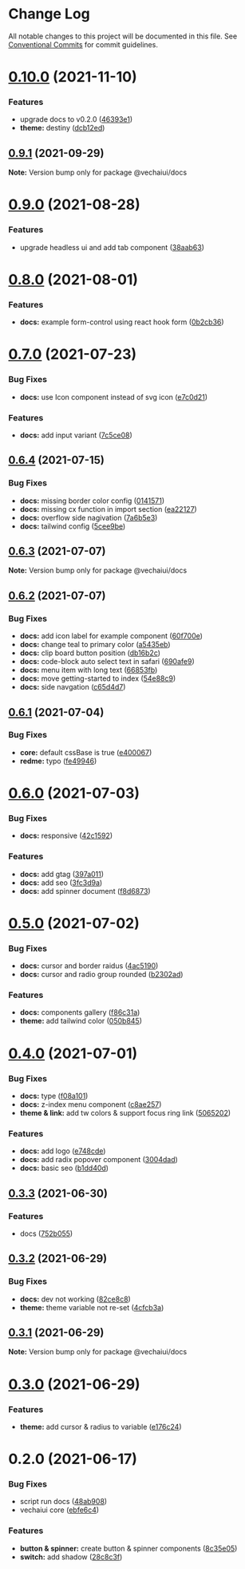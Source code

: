 # Change Log

All notable changes to this project will be documented in this file.
See [Conventional Commits](https://conventionalcommits.org) for commit guidelines.

# [0.10.0](https://github.com/vechai/vechaiui/compare/@vechaiui/docs@0.9.1...@vechaiui/docs@0.10.0) (2021-11-10)


### Features

* upgrade docs to v0.2.0 ([46393e1](https://github.com/vechai/vechaiui/commit/46393e1c7a91b9562b89fe49680f3c3698fb37b9))
* **theme:** destiny ([dcb12ed](https://github.com/vechai/vechaiui/commit/dcb12ed6082c9dce591bfbb598d9121ef3ab0821))





## [0.9.1](https://github.com/vechai/vechaiui/compare/@vechaiui/docs@0.9.0...@vechaiui/docs@0.9.1) (2021-09-29)

**Note:** Version bump only for package @vechaiui/docs





# [0.9.0](https://github.com/vechai/vechaiui/compare/@vechaiui/docs@0.8.0...@vechaiui/docs@0.9.0) (2021-08-28)


### Features

* upgrade headless ui and add tab component ([38aab63](https://github.com/vechai/vechaiui/commit/38aab6312005938f674c0026d0992c57034b2bfc))





# [0.8.0](https://github.com/vechai/vechaiui/compare/@vechaiui/docs@0.7.0...@vechaiui/docs@0.8.0) (2021-08-01)


### Features

* **docs:** example form-control using react hook form ([0b2cb36](https://github.com/vechai/vechaiui/commit/0b2cb367f4ce39f2e33dc1b26d5e234e9e1e76cd))





# [0.7.0](https://github.com/vechai/vechaiui/compare/@vechaiui/docs@0.6.4...@vechaiui/docs@0.7.0) (2021-07-23)


### Bug Fixes

* **docs:** use Icon component instead of svg icon ([e7c0d21](https://github.com/vechai/vechaiui/commit/e7c0d21d2999338a4e621bdd7d0e80e2ca7ab725))


### Features

* **docs:** add input variant ([7c5ce08](https://github.com/vechai/vechaiui/commit/7c5ce08a83c2df3b30f0322a4fd2505b1e704b7e))





## [0.6.4](https://github.com/vechai/vechaiui/compare/@vechaiui/docs@0.6.3...@vechaiui/docs@0.6.4) (2021-07-15)


### Bug Fixes

* **docs:** missing border color config ([0141571](https://github.com/vechai/vechaiui/commit/0141571d396c0a7a422263b979a74e7e8555676e))
* **docs:** missing cx function in import section ([ea22127](https://github.com/vechai/vechaiui/commit/ea221279328e0f96fbeefb908a772bf09dfb0140))
* **docs:** overflow side nagivation ([7a6b5e3](https://github.com/vechai/vechaiui/commit/7a6b5e3f6021c6140cea10eba3b489ba224045ba))
* **docs:** tailwind config ([5cee9be](https://github.com/vechai/vechaiui/commit/5cee9be973ee373f6ac0b88e2a000431bd26b735))





## [0.6.3](https://github.com/vechai/vechaiui/compare/@vechaiui/docs@0.6.2...@vechaiui/docs@0.6.3) (2021-07-07)

**Note:** Version bump only for package @vechaiui/docs





## [0.6.2](https://github.com/vechai/vechaiui/compare/@vechaiui/docs@0.6.1...@vechaiui/docs@0.6.2) (2021-07-07)


### Bug Fixes

* **docs:** add icon label for example component ([60f700e](https://github.com/vechai/vechaiui/commit/60f700e93082d491ef8aacd7ca0159288db84ad8))
* **docs:** change teal to primary color ([a5435eb](https://github.com/vechai/vechaiui/commit/a5435ebe05c8e91e9edfff68c6c93e83f1d27f05))
* **docs:** clip board button position ([db16b2c](https://github.com/vechai/vechaiui/commit/db16b2c05162558f2f4910180cdb9d4589de9b9f))
* **docs:** code-block auto select text in safari ([690afe9](https://github.com/vechai/vechaiui/commit/690afe9f4aef8f664360741d5011d8255d171e32))
* **docs:** menu item with long text ([66853fb](https://github.com/vechai/vechaiui/commit/66853fb2814a116ca1295499254ce320b6d8a1bd))
* **docs:** move getting-started to index ([54e88c9](https://github.com/vechai/vechaiui/commit/54e88c992c2c171aafcd2bedf04ee1acb42ff732))
* **docs:** side navgation ([c65d4d7](https://github.com/vechai/vechaiui/commit/c65d4d74519bbd96428a7e85292ab373f309d09b))





## [0.6.1](https://github.com/vechai/vechaiui/compare/@vechaiui/docs@0.6.0...@vechaiui/docs@0.6.1) (2021-07-04)


### Bug Fixes

* **core:** default cssBase is true ([e400067](https://github.com/vechai/vechaiui/commit/e40006768edbcd6a83dab977a937efe35cae05a9))
* **redme:** typo ([fe49946](https://github.com/vechai/vechaiui/commit/fe49946f340c9fa5d916eb33192d78ecfbd44c07))





# [0.6.0](https://github.com/vechai/vechaiui/compare/@vechaiui/docs@0.5.0...@vechaiui/docs@0.6.0) (2021-07-03)


### Bug Fixes

* **docs:** responsive ([42c1592](https://github.com/vechai/vechaiui/commit/42c1592df6b0cf45c55d18885b6a9f22d50c722f))


### Features

* **docs:** add gtag ([397a011](https://github.com/vechai/vechaiui/commit/397a011c2fc32bb147cf4e813a6cb21d6bc16525))
* **docs:** add seo ([3fc3d9a](https://github.com/vechai/vechaiui/commit/3fc3d9aa8786b08c0138091276dc3c15c9e877ba))
* **docs:** add spinner document ([f8d6873](https://github.com/vechai/vechaiui/commit/f8d68739d32e854737d86f166a1ea7c3913367ae))





# [0.5.0](https://github.com/vechai/vechaiui/compare/@vechaiui/docs@0.4.0...@vechaiui/docs@0.5.0) (2021-07-02)


### Bug Fixes

* **docs:** cursor and border raidus ([4ac5190](https://github.com/vechai/vechaiui/commit/4ac5190ed830c92e2feea28aa0e4b536eea1cec6))
* **docs:** cursor and radio group rounded ([b2302ad](https://github.com/vechai/vechaiui/commit/b2302ad2c2ea77d03df4f93d8a235a66c52f9fe2))


### Features

* **docs:** components gallery ([f86c31a](https://github.com/vechai/vechaiui/commit/f86c31ab0c2e0b8be952748d0eb4d51d5049c02e))
* **theme:** add tailwind color ([050b845](https://github.com/vechai/vechaiui/commit/050b845bf6dc4d5c999d212ce69378e389a49a74))





# [0.4.0](https://github.com/vechai/vechaiui/compare/@vechaiui/docs@0.3.3...@vechaiui/docs@0.4.0) (2021-07-01)


### Bug Fixes

* **docs:** type ([f08a101](https://github.com/vechai/vechaiui/commit/f08a1013d91b4b0cba40161f3af3800888097a3a))
* **docs:** z-index menu component ([c8ae257](https://github.com/vechai/vechaiui/commit/c8ae257479c302d00e0fa7376684003c00dba30e))
* **theme & link:** add tw colors & support focus ring link ([5065202](https://github.com/vechai/vechaiui/commit/5065202c07616ad1b69e0b07f9391e395e55f409))


### Features

* **docs:** add logo ([e748cde](https://github.com/vechai/vechaiui/commit/e748cdea8c076add396f43a61c2b2f20dda73745))
* **docs:** add radix popover component ([3004dad](https://github.com/vechai/vechaiui/commit/3004dad509cbf3519817f97fdb76b7843242c3b1))
* **docs:** basic seo ([b1dd40d](https://github.com/vechai/vechaiui/commit/b1dd40d1d58228d6ccc3e433404f0616429fd269))





## [0.3.3](https://github.com/vechai/vechaiui/compare/@vechaiui/docs@0.3.2...@vechaiui/docs@0.3.3) (2021-06-30)


### Features

* docs ([752b055](https://github.com/vechai/vechaiui/commit/752b055c0041b8762630cd0b5eef695fcad6a887))





## [0.3.2](https://github.com/vechai/vechaiui/compare/@vechaiui/docs@0.3.1...@vechaiui/docs@0.3.2) (2021-06-29)


### Bug Fixes

* **docs:** dev not working ([82ce8c8](https://github.com/vechai/vechaiui/commit/82ce8c8f5253a44d1a936491f1c62d7375d9e2da))
* **theme:** theme variable not re-set ([4cfcb3a](https://github.com/vechai/vechaiui/commit/4cfcb3ab9c674f958af6b272a9390b750b0564b1))





## [0.3.1](https://github.com/vechai/vechaiui/compare/@vechaiui/docs@0.3.0...@vechaiui/docs@0.3.1) (2021-06-29)

**Note:** Version bump only for package @vechaiui/docs





# [0.3.0](https://github.com/vechai/vechaiui/compare/@vechaiui/docs@0.2.0...@vechaiui/docs@0.3.0) (2021-06-29)


### Features

* **theme:** add cursor & radius to variable ([e176c24](https://github.com/vechai/vechaiui/commit/e176c24def39299f62b6352183c174d1f3a1bc69))





# 0.2.0 (2021-06-17)


### Bug Fixes

* script run docs ([48ab908](https://github.com/vechai/vechaiui/commit/48ab9080c88d398903815e7fbe172ad87f68d35a))
* vechaiui core ([ebfe6c4](https://github.com/vechai/vechaiui/commit/ebfe6c4e85354ceb73d38fa0c1768c2e678f257d))


### Features

* **button & spinner:** create button & spinner components ([8c35e05](https://github.com/vechai/vechaiui/commit/8c35e05965c805e696b81c81bcd49ad36042d04c))
* **switch:** add shadow ([28c8c3f](https://github.com/vechai/vechaiui/commit/28c8c3f8121476ba9e8582dc107a02aabce6869b))

